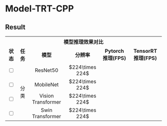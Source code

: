 # Model-TRT-CPP

## Result
<table>
    <tr>
	    <th colspan="8">模型推理效果对比</th>
	</tr >
	<tr>
	  <td  style="text-align: center;"><b>状态</td>
      <td  style="text-align: center;"><b>任务</td>
	  <td  style="text-align: center;"><b>模型</td>
      <td  style="text-align: center;"><b>分辨率</td> 
      <td  style="text-align: center;"><b>Pytorch推理(FPS)</td>
      <td  style="text-align: center;"><b>TensorRT推理(FPS)</td>
	</tr >
    <tr> 
      <td style="text-align: center;"><input type="checkbox" ></td> 
      <td rowspan="4" style="text-align: center;">分类</td>
      <td style="text-align: center;">ResNet50</td>
      <td style="text-align: center;">$224\times 224$</td>
      <td style="text-align: center;"></td>
      <td style="text-align: center;"></td>
	</tr >
    <tr> 
      <td style="text-align: center;"><input type="checkbox" ></td> 
      <td style="text-align: center;">MobileNet</td>
      <td style="text-align: center;">$224\times 224$</td>
      <td style="text-align: center;"></td>
      <td style="text-align: center;"></td>
	</tr >
    <tr> 
      <td style="text-align: center;"><input type="checkbox" ></td> 
      <td style="text-align: center;">Vision Transformer</td>
      <td style="text-align: center;">$224\times 224$</td>
      <td style="text-align: center;"></td>
      <td style="text-align: center;"></td>
	</tr >
    <tr> 
      <td style="text-align: center;"><input type="checkbox" ></td> 
      <td style="text-align: center;">Swin Transformer</td>
      <td style="text-align: center;">$224\times 224$</td>
      <td style="text-align: center;"></td>
      <td style="text-align: center;"></td>
	</tr >
</table>